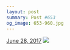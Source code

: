 ```yaml
---
layout: post
summary: Post #653
og_image: 653-960.jpg
---
```


<p>
  <time><a href="/653">June 28, 2017</a></time>
  <a href="/653"><img src="{{ site.assets_url }}/653-480.jpg" srcset="{{ site.assets_url }}/653-240.jpg 240w, {{ site.assets_url }}/653-480.jpg 480w, {{ site.assets_url }}/653-720.jpg 720w, {{ site.assets_url }}/653-960.jpg 960w" sizes="(min-width: 700px) 50vw, calc(100vw - 2rem)" /></a>
</p>
